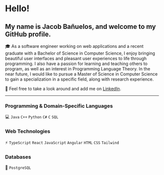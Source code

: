 # Hello!

## My name is Jacob Bañuelos, and welcome to my GitHub profile.

🎓 As a software engineer working on web applications and a recent graduate with a Bachelor of Science in Computer Science, I enjoy bringing beautiful user interfaces and pleasant user experiences to life through programming. I also have a passion for learning and teaching others to program, as well as an interest in Programming Language Theory. In the near future, I would like to pursue a Master of Science in Computer Science to gain a specialization in a specific field, along with research experience.

👀 Feel free to take a look around and add me on [LinkedIn](https://www.linkedin.com/in/jacob-banuelos).

---

### Programming & Domain-Specific Languages

💻 `Java` `C++` `Python` `C#` `C` `SQL`

### Web Technologies

⚡ `TypeScript` `React` `JavaScript` `Angular` `HTML` `CSS` `Tailwind`

### Databases

💾 `PostgreSQL`
